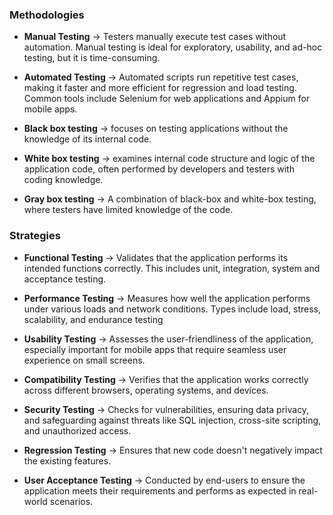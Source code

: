 ### **Methodologies**

- **Manual Testing** -> Testers manually execute test cases without automation. Manual testing is ideal for exploratory, usability, and ad-hoc testing, but it is time-consuming.

- **Automated Testing** -> Automated scripts run repetitive test cases, making it faster and more efficient for regression and load testing. Common tools include Selenium for web applications and Appium for mobile apps.

- **Black box testing** -> focuses on testing applications without the knowledge of its internal code.

- **White box testing** -> examines internal code structure and logic of the application code, often performed by developers and testers with coding knowledge.

- **Gray box testing** -> A combination of black-box and white-box testing, where testers have limited knowledge of the code.

### **Strategies**

- **Functional Testing** -> Validates that the application performs its intended functions correctly. This includes unit, integration, system and acceptance testing.

- **Performance Testing** -> Measures how well the application performs under various loads and network conditions. Types include load, stress, scalability, and endurance testing

- **Usability Testing** -> Assesses the user-friendliness of the application, especially important for mobile apps that require seamless user experience on small screens.

- **Compatibility Testing** -> Verifies that the application works correctly across different browsers, operating systems, and devices.

- **Security Testing** -> Checks for vulnerabilities, ensuring data privacy, and safeguarding against threats like SQL injection, cross-site scripting, and unauthorized access.

- **Regression Testing** -> Ensures that new code doesn't negatively impact the existing features.

- **User Acceptance Testing** -> Conducted by end-users to ensure the application meets their requirements and performs as expected in real-world scenarios.
